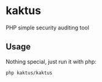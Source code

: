 # kaktus
PHP simple security auditing tool

## Usage
Nothing special, just run it with php:
```
php kaktus/kaktus
```

